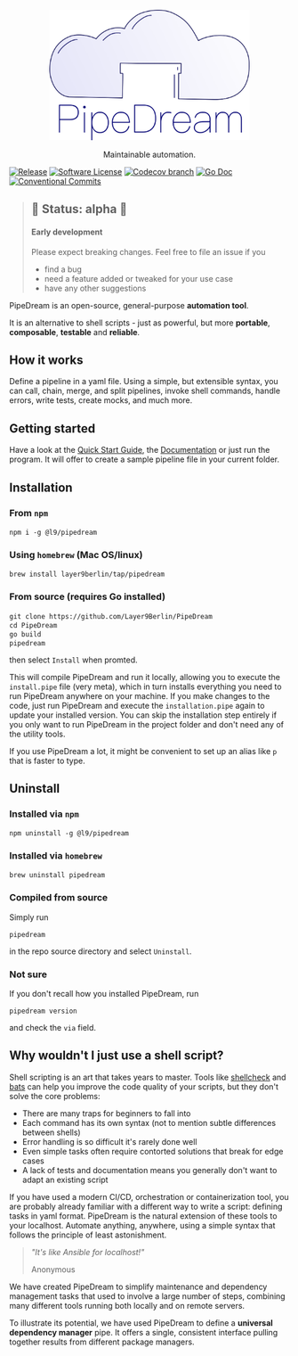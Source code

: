 <p align="center">
    <img src="docs/assets/PipeDream.png" width="360" height="234">
    <p align="center">Maintainable automation.</p>
</p>

[![Release](https://img.shields.io/github/v/release/Layer9Berlin/PipeDream.svg?style=for-the-badge)](https://github.com/Layer9Berlin/PipeDream/releases/latest)
[![Software License](https://img.shields.io/badge/license-GPL--3.0-brightgreen.svg?style=for-the-badge)](/LICENSE.txt)
[![Codecov branch](https://img.shields.io/codecov/c/github/Layer9Berlin/PipeDream/main.svg?style=for-the-badge)](https://codecov.io/gh/Layer9Berlin/PipeDream)
[![Go Doc](https://img.shields.io/badge/godoc-reference-blue.svg?style=for-the-badge)](http://godoc.org/github.com/Layer9Berlin/pipedream)
[![Conventional Commits](https://img.shields.io/badge/Conventional%20Commits-1.0.0-yellow.svg?style=for-the-badge)](https://conventionalcommits.org)

>## 🚧 Status: alpha 🚧
>#### Early development
> Please expect breaking changes. Feel free to file an issue if you
> - find a bug
> - need a feature added or tweaked for your use case
> - have any other suggestions

PipeDream is an open-source, general-purpose **automation tool**.

It is an alternative to shell scripts - just as powerful, but more **portable**, **composable**, **testable** and **reliable**.

## How it works

Define a pipeline in a yaml file. Using a simple, but extensible syntax, you can call, chain, merge, and split pipelines, invoke shell commands, handle errors, write tests, create mocks, and much more.

## Getting started

Have a look at the [Quick Start Guide](./docs/quick-start), the [Documentation](./cmd) or just run the program. It will offer to create a sample pipeline file in your current folder.

## Installation

### From `npm`

```
npm i -g @l9/pipedream
```

### Using `homebrew` (Mac OS/linux)

```
brew install layer9berlin/tap/pipedream
```

### From source (requires Go installed)

```
git clone https://github.com/Layer9Berlin/PipeDream
cd PipeDream
go build
pipedream
```
then select `Install` when promted.

This will compile PipeDream and run it locally, allowing you to execute the `install.pipe` file (very meta), which in turn installs everything you need to run PipeDream anywhere on your machine. If you make changes to the code, just run PipeDream and execute the `installation.pipe` again to update your installed version. You can skip the installation step entirely if you only want to run PipeDream in the project folder and don't need any of the utility tools.

If you use PipeDream a lot, it might be convenient to set up an alias like `p` that is faster to type.

## Uninstall

### Installed via `npm`

```
npm uninstall -g @l9/pipedream
```

### Installed via `homebrew`

```
brew uninstall pipedream
```

### Compiled from source

Simply run

```
pipedream
```

in the repo source directory and select `Uninstall`.

### Not sure

If you don't recall how you installed PipeDream, run

```
pipedream version
```

and check the `via` field.

## Why wouldn't I just use a shell script?

Shell scripting is an art that takes years to master. Tools like [shellcheck](https://github.com/koalaman/shellcheck) and [bats](https://github.com/bats-core/bats-core) can help you improve the code quality of your scripts, but they don't solve the core problems:
- There are many traps for beginners to fall into
- Each command has its own syntax (not to mention subtle differences between shells)
- Error handling is so difficult it's rarely done well
- Even simple tasks often require contorted solutions that break for edge cases
- A lack of tests and documentation means you generally don't want to adapt an existing script

If you have used a modern CI/CD, orchestration or containerization tool, you are probably already familiar with a different way to write a script: defining tasks in yaml format. PipeDream is the natural extension of these tools to your localhost. Automate anything, anywhere, using a simple syntax that follows the principle of least astonishment.

> _"It's like Ansible for localhost!"_
>
> Anonymous

We have created PipeDream to simplify maintenance and dependency management tasks that used to involve a large number of steps, combining many different tools running both locally and on remote servers.

To illustrate its potential, we have used PipeDream to define a **universal dependency manager** pipe. It offers a single, consistent interface pulling together results from different package managers.

